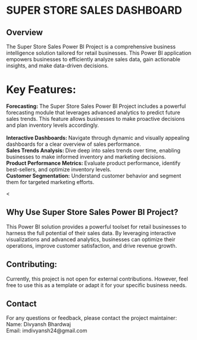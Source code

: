 # SUPER STORE SALES DASHBOARD

<h2>Overview</h2>
The Super Store Sales Power BI Project is a comprehensive business intelligence solution tailored for retail businesses. This Power BI application empowers businesses to efficiently analyze sales data, gain actionable insights, and make data-driven decisions.

<H1>Key Features:</H1>
<b>Forecasting:  </b> The Super Store Sales Power BI Project includes a powerful forecasting module that leverages advanced analytics to predict future sales trends. This feature allows businesses to make proactive decisions and plan inventory levels accordingly. <br>
<br><b>Interactive Dashboards:  </b> Navigate through dynamic and visually appealing dashboards for a clear overview of sales performance.<br>
<b>Sales Trends Analysis:  </b>Dive deep into sales trends over time, enabling businesses to make informed inventory and marketing decisions.<br>
<b>Product Performance Metrics:   </b> Evaluate product performance, identify best-sellers, and optimize inventory levels.<br>
<b>Customer Segmentation:</b>   Understand customer behavior and segment them for targeted marketing efforts.<br>

<<h2>Why Use Super Store Sales Power BI Project?</h2>
This Power BI solution provides a powerful toolset for retail businesses to harness the full potential of their sales data. By leveraging interactive visualizations and advanced analytics, businesses can optimize their operations, improve customer satisfaction, and drive revenue growth.
<br>
  
<h2>Contributing:</h2>
Currently, this project is not open for external contributions. However, feel free to use this as a template or adapt it for your specific business needs.

<h2>Contact </h2>
For any questions or feedback, please contact the project maintainer:<br>
Name: Divyansh Bhardwaj<br>
Email: imdivyansh24@gmail.com <br>
